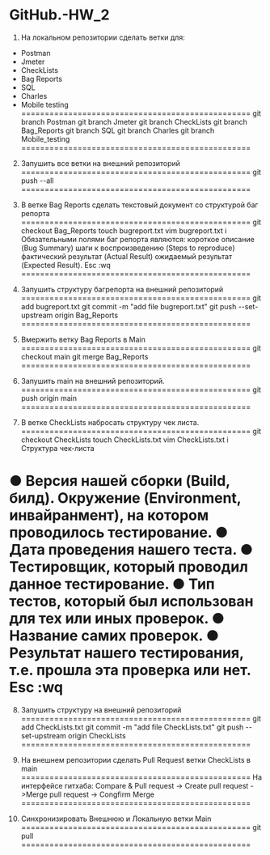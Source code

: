 # GitHub.-HW_2
1. На локальном репозитории сделать ветки для:
- Postman
- Jmeter
- CheckLists
- Bag Reports
- SQL
- Charles
- Mobile testing
=================================================
git branch Postman
git branch Jmeter
git branch CheckLists
git branch Bag_Reports
git branch SQL
git branch Charles
git branch Mobile_testing
=================================================

2. Запушить все ветки на внешний репозиторий
=================================================
git push --all
=================================================

3. В ветке Bag Reports сделать текстовый документ со структурой баг репорта
=================================================
git checkout Bag_Reports
touch bugreport.txt
vim bugreport.txt
i
Обязательными полями баг репорта являются: 
короткое описание (Bug Summary) 
шаги к воспроизведению (Steps to reproduce)
фактический результат (Actual Result)
ожидаемый результат (Expected Result).
Esc
:wq
=================================================

4. Запушить структуру багрепорта на внешний репозиторий
=================================================
git add bugreport.txt
git commit -m "add file bugreport.txt"
git push --set-upstream origin Bag_Reports
=================================================

5. Вмержить ветку Bag Reports в Main
=================================================
git checkout main
git merge Bag_Reports
=================================================

6. Запушить main на внешний репозиторий.
=================================================
git push origin main
=================================================

7. В ветке CheckLists набросать структуру чек листа.
=================================================
git checkout CheckLists
touch CheckLists.txt
vim CheckLists.txt
i
Структура чек-листа

● Версия нашей сборки (Build, билд). Окружение (Environment, инвайранмент), на котором проводилось тестирование.
● Дата проведения нашего теста.
● Тестировщик, который проводил данное тестирование.
● Тип тестов, который был использован для тех или иных проверок.
● Название самих проверок.
● Результат нашего тестирования, т.е. прошла эта проверка или нет.
Esc
:wq
=================================================

8. Запушить структуру на внешний репозиторий
=================================================
git add CheckLists.txt
git commit -m "add file CheckLists.txt"
git push --set-upstream origin CheckLists
=================================================

9. На внешнем репозитории сделать Pull Request ветки CheckLists в main
=================================================
На интерфейсе гитхаба:
	Compare & Pull request -> Create pull request
	->Merge pull request -> Congfirm Merge
=================================================

10. Синхронизировать Внешнюю и Локальную ветки Main
=================================================
git pull
=================================================
